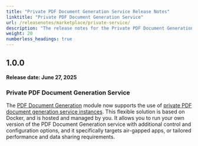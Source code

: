 ```yaml
---
title: "Private PDF Document Generation Service Release Notes"
linktitle: "Private PDF Document Generation Service"
url: /releasenotes/marketplace/private-service/
description: "The release notes for the Private PDF Document Generation Service, with details on new features, bug fixes, and known issues."
weight: 20
numberless_headings: true
---
```


## 1.0.0

**Release date: June 27, 2025**

### Private PDF Document Generation Service

The [PDF Document Generation](/appstore/modules/document-generation/) module now supports the use of [private PDF document generation service instances](/appstore/services/private-document-generation-service/). This flexible solution is based on Docker, and is hosted and managed by you. It allows you to run your own version of the PDF Document Generation service with additional control and configuration options, and it specifically targets air-gapped apps, or tailored performance and data sharing requirements.